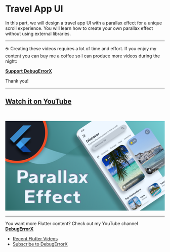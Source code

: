 # Travel App UI

In this part, we will design a travel app UI with a parallax effect for a unique scroll experience. You will learn how to create your own parallax effect without using external libraries.

---

☕️ Creating these videos requires a lot of time and effort. If you enjoy my content you can buy me a coffee so I can produce more videos during the night:

[**Support DebugErrorX**](https://www.buymeacoffee.com/debugerrorx)

Thank you!

---

## [Watch it on YouTube](https://www.youtube.com/watch?v=JtKuY6wlYbw)

<br>

![Travel App UI](thumbnail.png)

---

You want more Flutter content? Check out my YouTube channel [**DebugErrorX**](https://www.youtube.com/channel/UCtY6vtwLqivmnquY1fg-BkQ)
- [Recent Flutter Videos](https://www.youtube.com/channel/UCtY6vtwLqivmnquY1fg-BkQ/videos)
- [Subscribe to DebugErrorX](https://www.youtube.com/channel/UCtY6vtwLqivmnquY1fg-BkQ?sub_confirmation=1)